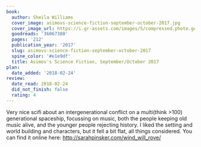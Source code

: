 ```yaml
---
book:
  author: Sheila Williams
  cover_image: asimovs-science-fiction-september-october-2017.jpg
  cover_image_url: https://i.gr-assets.com/images/S/compressed.photo.goodreads.com/books/1504371081l/36067380._SX98_.jpg
  goodreads: '36067380'
  pages: '212'
  publication_year: '2017'
  slug: asimovs-science-fiction-september-october-2017
  spine_color: '#e1e9df'
  title: Asimov's Science Fiction, September/October 2017
plan:
  date_added: '2018-02-24'
review:
  date_read: 2018-02-24
  did_not_finish: false
  rating: 4
---
```


Very nice scifi about an intergenerational conflict on a multi(think &gt;100) generational spaceship, focussing on music, both the people keeping old music alive, and the younger people rejecting history. I liked the setting and world building and characters, but it fell a bit flat, all things considered. You can find it online here: <a target="_blank" href="http://sarahpinsker.com/wind_will_rove/" rel="nofollow">http://sarahpinsker.com/wind_will_rove/</a>
